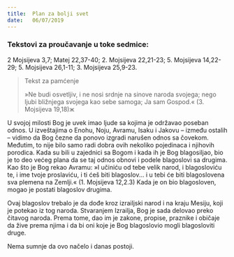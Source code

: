 ```yaml
---
title:  Plan za bolji svet
date:   06/07/2019
---
```


### Tekstovi za proučavanje u toke sedmice:
2 Mojsijeva 3,7; Matej 22,37-40; 2. Mojsijeva 22,21-23; 5. Mojsijeva 14,22-29; 5. Mojsijeva 26,1-11; 3. Mojsijeva 25,9-23.

><p>Tekst za pamćenje</p>
> »Ne budi osvetljiv, i ne nosi srdnje na sinove naroda svojega; nego ljubi bližnjega svojega kao sebe samoga; Ja sam Gospod.« (3. Mojsijeva 19,18)ж

U svojoj milosti Bog je uvek imao ljude sa kojima je održavao poseban odnos. U izveštajima o Enohu, Noju, Avramu, Isaku i Jakovu – između ostalih – vidimo da Bog čezne da ponovo izgradi narušen odnos sa čovekom. Međutim, to nije bilo samo radi dobra ovih nekoliko pojedinaca i njihovih porodica. Kada su bili u zajednici sa Bogom i kada ih je Bog blagosiljao, bio je to deo većeg plana da se taj odnos obnovi i podele blagoslovi sa drugima. Kao što je Bog rekao Avramu: »I učiniću od tebe velik narod, i blagosloviću te, i ime tvoje proslaviću, i ti ćeš biti blagoslov... i u tebi će biti blagoslovena sva plemena na Zemlji.« (1. Mojsijeva 12,2.3) Kada je on bio blagosloven, mogao je postati blagoslov drugima.

Ovaj blagoslov trebalo je da dođe kroz izrailjski narod i na kraju Mesiju, koji je potekao iz tog naroda. Stvaranjem Izrailja, Bog je sada delovao preko čitavog naroda. Prema tome, dao im je zakone, propise, praznike i običaje da žive prema njima i da bi oni koje je Bog blagoslovio mogli blagosloviti druge.

Nema sumnje da ovo načelo i danas postoji.
